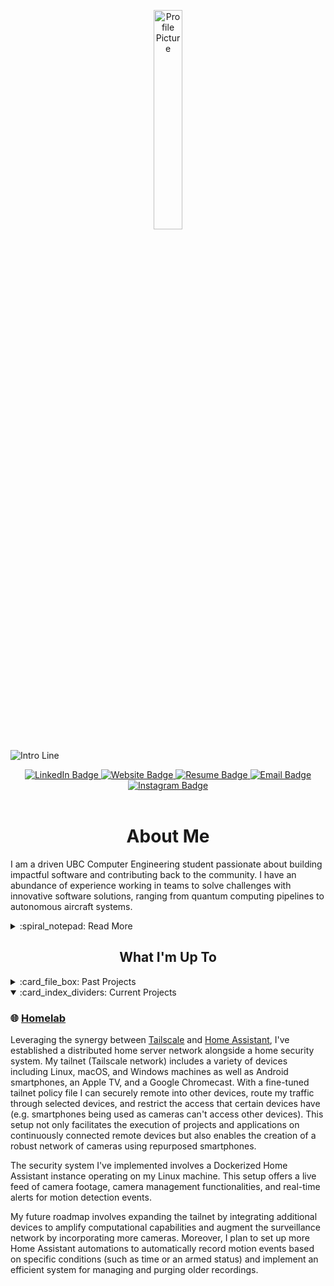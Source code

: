 <!----- Picture & Links ----->

<p id="profile-picture" align="center">
  <img width=30% src="https://github.com/ElioDiNino/ElioDiNino/blob/main/profile.png" alt="Profile Picture">
</p>

![Intro Line](https://github.com/ElioDiNino/ElioDiNino/blob/master/intro.gif)

<div id="badges" align="center">
  <a href="https://www.linkedin.com/in/eliodinino/">
    <img src="https://img.shields.io/badge/LinkedIn-22242d?logo=linkedin&logoColor=white&style=for-the-badge" alt="LinkedIn Badge">
  </a>
  <a href="https://eliodinino.com">
    <img src="https://img.shields.io/badge/Website-22242d?style=for-the-badge&logo=Google-chrome&logoColor=white" alt="Website Badge">
  </a>
  <a href="https://eliodinino.com/Resume.pdf">
    <img src="https://img.shields.io/badge/Resume-22242d?style=for-the-badge&logo=giphy&logoColor=white" alt="Resume Badge">
  </a>
  <a href="mailto:contact@eliodinino.com">
    <img src="https://img.shields.io/badge/Email-22242d?style=for-the-badge&logo=gmail&logoColor=white" alt="Email Badge">
  </a>
  <a href="https://www.instagram.com/eliodinino/">
    <img src="https://img.shields.io/badge/Instagram-22242d?logo=instagram&logoColor=white&style=for-the-badge" alt="Instagram Badge">
  </a>
</div>

<br/>

<!----- About Me ----->

<h1 align="center">About Me</h1>

I am a driven UBC Computer Engineering student passionate about building impactful software and contributing back to the community. I have an abundance of experience working in teams to solve challenges with innovative software solutions, ranging from quantum computing pipelines to autonomous aircraft systems.

<details>
  <summary>:spiral_notepad: Read More</summary>

  ### Branching Out

  In my spare time, I enjoy pursuing personal programming projects, cycling, playing soccer, flying drones, learning about new technologies, and [taking landscape photos](https://photography.eliodinino.com) - you could say I’m a full-time developer by day, and a full-time hobbyist by night. Beyond academic pursuits, I enjoy being a Teaching Assistant for aspiring computer engineers, as well as contributing to large-scale projects such as the development I led on [UBC Uncrewed Aircraft Systems](https://ubcuas.com) to [place 3rd nationally in 2024](https://www.aerialevolution.ca/annual-student-competition/).
  
  ### New PRs

  My commitment to learning drives me to take on projects that require gaining new skills and pursuing challenges outside my comfort zone. I believe that continuous learning and embracing new experiences are pivotal to personal growth and adaptability.
  
  ### Queued Actions
  I'm on a mission to build impactful technologies through scalable software, courageous innovation, and ambitious leadership while relentlessly pursuing my passion for contributing to technology to better society.
  
</details>

<!----- Projects ----->

<h2 align="center">What I'm Up To</h2>
<details>
  <summary>:card_file_box: Past Projects</summary>

  ### :eye: :bee: :m: - [IBM](https://ibm.com)
  I worked as a software developer intern on the [IBM Skills Network](https://github.com/ibm-skills-network) team. The team develops applications to enable 7+ million users to be able to learn new concepts and technologies in interactive environments.
  
  ### :airplane: [UBC Uncrewed Aircraft Systems](https://ubcuas.com)
  I led as captain and also worked on the software subteam as a co-lead for UBC UAS, a design team focused on designing autonomous drones and their support systems. The team repositories can be seen [here](https://github.com/ubcuas). My focus as co-lead was keeping projects on track and supporting the 18 software subteam members where needed. That being said, with my past experience on the team, I got to work on a variety of microsystems. Some of my notable contributions as both a developer and as co-lead can be seen below as well as in the past projects section.
  - Improved cross-platform compatibility with Docker containers and made related CI/CD pipelines with GitHub Actions (E.g. [ACOM](https://github.com/ubcuas/ACOM))
  - [UASITL](https://github.com/ubcuas/UASITL): Overhauled our simulation pipeline by supporting new vehicle types (planes and VTOLs) and building software images for additional computer architectures (ARMv7 and ARM64)
  - Revamped the team website using an opensource Go framework (Hugo) to decrease load times from 10s to 0.7s
  - Increased team documentation and task tracking by over 5x after integrating Jira and Confluence into our workflows
  
  ### :computer: [Personal Website](https://github.com/ElioDiNino/eliodinino.com)
  This is something I had long desired to work on. I have quite a bit of experience building websites with services such as Wix, WordPress, and Squarespace, but I didn't have much experience with actually programming a website. I used React to build my site as it has applicable skills to UAS and is something I could see myself using in the future (although I understand it is far from the best thing to use for a static website). I am happy with my current implementation but I am looking to improve it going forward.

  ### :ocean: [D-Wave Quantum](https://dwavequantum.com/)
  I worked as a DevOps Co-op to improve existing systems and introduce new technologies. Although none of the code or systems I have developed are public, check out [my LinkedIn](https://www.linkedin.com/in/eliodinino/) for a summary of my work.

  ### :closed_lock_with_key: [3FA - Multi-Factor Authentication System](https://github.com/Computing-Collective/3FA)
  - Created a backend API in Python using Flask and SQLite with over 20 endpoints to authenticate users and serve files
  - Designed and implemented the authentication flow which included session and authentication tokens, encrypted communications, hashed passwords, and automatic timeouts to meet OWASP security standards
  - Reduced manual work by 7x with GitHub workflows to automate testing for all parts of the system, create app releases and executables, package the backend as a Docker image, and automated dependency updates
  - Used Pytest to achieve 98% line and branch coverage as well as set up Postman to improve manual testing
  
  ### :school: UBC Course Projects
  *Code access is available upon request for all projects
  #### [Multi-Client Server](https://cpen221-ubc.notion.site/Message-Queues-Pub-Sub-with-Twitter-c5965b28ed01482aad44dbaadac19b77) - CPEN 221
  - Constructed a server supporting multiple simultaneous clients capable of interacting and fetching tweets from Twitter
  - Enabled dual-server routing so that either server can be connected to, and no interruptions occur if one goes offline
  - Followed security protocols by hashing and salting all passwords and encrypting incoming and outgoing data via AES
  
  #### Simple RISC Machine - CPEN 211
  - Implemented a Turing Complete 16-bit RISC machine using System Verilog on an FPGA board in 3 weeks
  - Subdivided the machine into smaller modules to be designed, tested, and debugged more easily
  - Utilized pipelining to increase operations per cycle by 300% and go beyond course expectations
  
  #### [Graphs, Games, and Interplanetary Travel](https://cpen221-ubc.notion.site/Graphs-Games-and-Interplanetary-Travel-79cb9a0844634b7288226639604eb0b0) - CPEN 221
  - Collaboratively built the “Kamino Game” in Java and produced the most optimal solution to win the course competition
  - Implemented graph and tree data structures with associated algorithms while optimizing time and space complexity
  - Exercised best practices including unit testing, documentation, and encapsulation to ensure quality and correctness
  
  ### :airplane: [UBC Uncrewed Aircraft Systems](https://ubcuas.com)
  - Integrated a new camera system into the drone and software suite for use in machine vision
  - Reduced image streaming latency from 12s to 1s with a shell script running on an onboard Linux microcomputer
  - [ACOM](https://github.com/ubcuas/acom): Running on the drone, this is our main communication method with the ground station for the software subteam. I worked on adding support for controlling a winch system, monitoring RC connection, and keeping track of the battery usage.
  - [GCOM-X](https://github.com/ubcuas/gcom-x): Our previous ground station control software. I helped work on the frontend redesign, updated the backend API, integrated a Django server with the React frontent, and added a login page to connect to competiton servers.
  
  ### :robot: [Quote Bot](https://github.com/ElioDiNino/Quote)
  This is a rehost of [nakayoshi](https://github.com/nakayoshi)'s Discord Quote bot which was taken offline in early 2022. In the process of rehosting it I updated some of the bot's commands and patched several security vulnerabilities. A few weeks after, I also completed an overhaul of the bot with slash command support, improved error-handling, thread channel support, patched [vulnerabilities](https://github.com/nakayoshi/quote/issues/5), and other improvements. Since the overhaul, the bot has been up and running for free on Google Cloud without any issues. I continue to keep the bot up to date with the latest Discord.js and dependency releases.
  
  ### :scroll: [SSC Scripts](https://github.com/ElioDiNino/SSC-Scripts)
  This repository is home to different scripts for pulling information off of [UBC's SSC](https://ssc.adm.ubc.ca/) and then notifying the specified emails of what new information is available. It uses [UBC's Webmail](https://webmail.student.ubc.ca/) so that any user with a [CWL](https://it.ubc.ca/services/accounts-passwords/campus-wide-login-cwl) can use the scripts without having to worry about what email service they use for their primary email. An example of one of these scripts is [`grades.py`](https://github.com/ElioDiNino/SSC-Scripts/blob/master/src/grades.py) which checks for when new grades are posted. It can check for multiple course grades at a time and has many other customizable options.
  
  ### :robot: [Autonomous Claw](https://github.com/ElioDiNino/Autonomous-Claw)
  This is a collection of the programming work that went into the autonomous claw project for UBC's APSC 101. The goal of the project was to semi-autonomously pick up objects of different sizes and weights and transport them to a drop-off location accurately and efficiently.
  
  ### :abacus: [Harvard's CS50](https://github.com/ElioDiNino/CS50)
  This is a collection of the code I wrote for [Harvard's CS50](https://cs50.harvard.edu/) that I am proud of and that was of interest to me. I took part in the course during the [Spring 2021 session](https://cs50.harvard.edu/college/2021/spring/).
  
  ### :shield: [UBC Bot](https://github.com/ElioDiNino/UBC-Bot)
  This was my friend and I's final project for CS50. It is a basic Discord moderation bot that has a mix of different commands. It is quite basic but we used it as a way to learn about Discord.js and learn the basics for future Discord bot projects.
  
  ### :pencil2: [Scratch](https://scratch.mit.edu/projects/426417770)
  This is the Scratch project I made as part of CS50's [Week 0 tasks](https://cs50.harvard.edu/college/2021/spring/psets/0/scratch/). It is a simple but fun game with randomized music and an infinite scrolling background.
  
  ### :snake: [Python Learning](https://github.com/ElioDiNino/Python-Learning)
  This is a collection of the Python code I wrote for a high school programming class where we followed the lessons and tasks from [Program Arcade Games](http://programarcadegames.com/). At the end, I also did a final project exploring machine learning using the [Titanic dataset](https://www.kaggle.com/c/titanic).
  
  ### :joystick: [OpenProcessing](https://openprocessing.org/user/143581)
  This is a site I used as part of one of my high school programming classes. It uses [p5js](https://p5js.org/) and I used it to make a couple of different games and get experience with object-oriented programming and other common programming principles.
  
  ---
  
</details>

<details open>
  <summary>:card_index_dividers: Current Projects</summary>

  ### :globe_with_meridians: [Homelab](https://github.com/ElioDiNino/Homelab)
  Leveraging the synergy between [Tailscale](https://tailscale.com/) and [Home Assistant](https://www.home-assistant.io/), I've established a distributed home server network alongside a home security system. My tailnet (Tailscale network) includes a variety of devices including Linux, macOS, and Windows machines as well as Android smartphones, an Apple TV, and a Google Chromecast. With a fine-tuned tailnet policy file I can securely remote into other devices, route my traffic through selected devices, and restrict the access that certain devices have (e.g. smartphones being used as cameras can't access other devices). This setup not only facilitates the execution of projects and applications on continuously connected remote devices but also enables the creation of a robust network of cameras using repurposed smartphones.

  The security system I've implemented involves a Dockerized Home Assistant instance operating on my Linux machine. This setup offers a live feed of camera footage, camera management functionalities, and real-time alerts for motion detection events.

  My future roadmap involves expanding the tailnet by integrating additional devices to amplify computational capabilities and augment the surveillance network by incorporating more cameras. Moreover, I plan to set up more Home Assistant automations to automatically record motion events based on specific conditions (such as time or an armed status) and implement an efficient system for managing and purging older recordings.
</details>

<!-- <div id="language-stats" align="center">
  <img src="https://github-readme-stats.vercel.app/api/top-langs/?username=ElioDiNino&layout=compact&langs_count=6&bg_color=22242d&hide_border=true&text_color=c9d1d9&title_color=c9d1d9">
</div> -->
